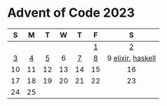 # Advent of Code 2023

|  S  |  M  |  T  |  W  |  T  |  F  |              S               |
| :-: | :-: | :-: | :-: | :-: | :-: | :--------------------------: |
|     |     |     |     |     | [1] |             [2]              |
| [3] | [4] | [5] |  6  | [7] | [8] | 9 [elixir][9], [haskell][9h] |
| 10  | 11  | 12  | 13  | 14  | 15  |              16              |
| 17  | 18  | 19  | 20  | 21  | 22  |              23              |
| 24  | 25  |     |     |     |     |                              |

[1]: ./lib/2023/1.ex
[2]: ./lib/2023/2.ex
[3]: ./lib/2023/3.ex
[4]: ./lib/2023/4.ex
[5]: ./lib/2023/5.ex

<!-- [6]: ./lib/2023/6.ex -->

[7]: ./lib/2023/7.ex
[8]: ./lib/2023/8.ex
[9]: ./lib/2023/9.ex
[9h]: ./9.hs
